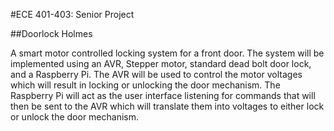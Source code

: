 #ECE 401-403: Senior Project

##Doorlock Holmes

A smart motor controlled locking system for a front door. The system will be implemented using an
AVR, Stepper motor, standard dead bolt door lock, and a Raspberry Pi. The AVR will be used to control
the motor voltages which will result in locking or unlocking the door mechanism. The Raspberry Pi
will act as the user interface listening for commands that will then be sent to the AVR which will
translate them into voltages to either lock or unlock the door mechanism.
